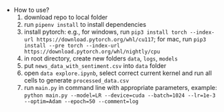 * How to use?
  1. download repo to local folder
  2. run `pipenv install` to install dependencies
  3. install pytorch: e.g., for windows, run `pip3 install torch --index-url https://download.pytorch.org/whl/cu117`; for mac, run `pip3 install --pre torch --index-url https://download.pytorch.org/whl/nightly/cpu`
  4. in root directory, create new folders `data`, `logs`, `models`
  5. put `news_data_with_sentiment.csv` into `data` folder
  6. open `data explore.ipynb`, select correct current kernel and run all cells to generate `processed_data.csv`
  7. run `main.py` in command line with appropriate parameters, example:
    ```python main.py --model=LR --device=cuda --batch=1024 --lr=1e-3 --optim=Adam --epoch=50 --comment=log```